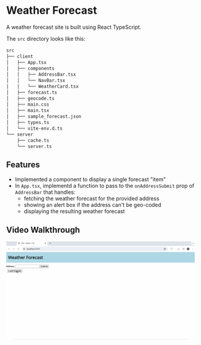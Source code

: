 # Weather Forecast

A weather forecast site is built using React TypeScript.

The `src` directory looks like this:

```
src
├── client
│   ├── App.tsx
│   ├── components
│   │   ├── AddressBar.tsx
│   │   └── NavBar.tsx
|   |   └── WeatherCard.tsx
│   ├── forecast.ts
│   ├── geocode.ts
│   ├── main.css
│   ├── main.tsx
│   ├── sample_forecast.json
│   ├── types.ts
│   └── vite-env.d.ts
└── server
    ├── cache.ts
    └── server.ts
```

## Features

- Implemented a component to display a single forecast "item"
- In `App.tsx`, implementd a function to pass to the `onAddressSubmit` prop of `AddressBar` that handles:
  - fetching the weather forecast for the provided address
  - showing an alert box if the address can't be geo-coded
  - displaying the resulting weather forecast
 
## Video Walkthrough
 
    

![](https://github.com/Myesha-Mahazabeen/Weather-WebApp/blob/master/Weather.gif)
